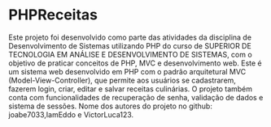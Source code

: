 # PHPReceitas
  Este projeto foi desenvolvido como parte das atividades da disciplina de Desenvolvimento de Sistemas utilizando PHP do curso de SUPERIOR DE TECNOLOGIA EM ANÁLISE E DESENVOLVIMENTO DE SISTEMAS, com o objetivo de praticar conceitos de PHP, MVC e desenvolvimento web.
  Este é um sistema web desenvolvido em PHP com o padrão arquitetural MVC (Model-View-Controller), que permite aos usuários se cadastrarem, fazerem login, criar, editar e salvar receitas culinárias. O projeto também conta com funcionalidades de recuperação de senha, validação de dados e sistema de sessões.
  Nome dos autores do projeto no github: joabe7033,IamEddo e VictorLuca123.
